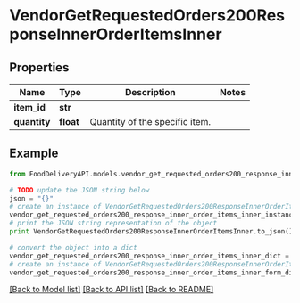 # VendorGetRequestedOrders200ResponseInnerOrderItemsInner


## Properties

Name | Type | Description | Notes
------------ | ------------- | ------------- | -------------
**item_id** | **str** |  | 
**quantity** | **float** | Quantity of the specific item. | 

## Example

```python
from FoodDeliveryAPI.models.vendor_get_requested_orders200_response_inner_order_items_inner import VendorGetRequestedOrders200ResponseInnerOrderItemsInner

# TODO update the JSON string below
json = "{}"
# create an instance of VendorGetRequestedOrders200ResponseInnerOrderItemsInner from a JSON string
vendor_get_requested_orders200_response_inner_order_items_inner_instance = VendorGetRequestedOrders200ResponseInnerOrderItemsInner.from_json(json)
# print the JSON string representation of the object
print VendorGetRequestedOrders200ResponseInnerOrderItemsInner.to_json()

# convert the object into a dict
vendor_get_requested_orders200_response_inner_order_items_inner_dict = vendor_get_requested_orders200_response_inner_order_items_inner_instance.to_dict()
# create an instance of VendorGetRequestedOrders200ResponseInnerOrderItemsInner from a dict
vendor_get_requested_orders200_response_inner_order_items_inner_form_dict = vendor_get_requested_orders200_response_inner_order_items_inner.from_dict(vendor_get_requested_orders200_response_inner_order_items_inner_dict)
```
[[Back to Model list]](../README.md#documentation-for-models) [[Back to API list]](../README.md#documentation-for-api-endpoints) [[Back to README]](../README.md)


